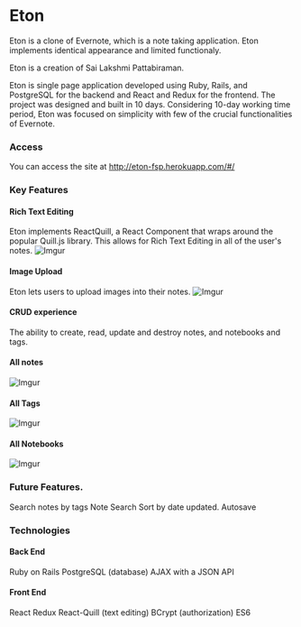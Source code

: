 # Eton

Eton is a clone of Evernote, which is a note taking application. Eton implements identical appearance and limited functionaly. 

Eton is a creation of Sai Lakshmi Pattabiraman.

Eton is single page application developed using Ruby, Rails, and PostgreSQL for the backend and React and Redux for the frontend. The project was designed and built in 10 days. Considering 10-day working time period, Eton was focused on simplicity with few of the crucial functionalities of Evernote. 

### Access

You can access the site at http://eton-fsp.herokuapp.com/#/

### Key Features

#### Rich Text Editing
Eton implements ReactQuill, a React Component that wraps around the popular Quill.js library. This allows for Rich Text Editing in all of the user's notes.
![Imgur](https://i.imgur.com/4bQxUOa.png)

#### Image Upload
Eton lets users to upload images into their notes.
![Imgur](https://i.imgur.com/pMvAdUT.png)

#### CRUD experience
The ability to create, read, update and destroy notes, and notebooks and tags.

#### All notes

![Imgur](https://i.imgur.com/5dGij0M.png)

#### All Tags

![Imgur](https://i.imgur.com/ntctYXp.png)


#### All Notebooks

![Imgur](https://i.imgur.com/CcdC1vE.png)


### Future Features.
Search notes by tags
Note Search
Sort by date updated.
Autosave 

### Technologies

#### Back End
Ruby on Rails
PostgreSQL (database)
AJAX with a JSON API
#### Front End
React
Redux
React-Quill (text editing)
BCrypt (authorization)
ES6


